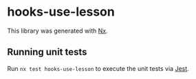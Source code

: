 # hooks-use-lesson

This library was generated with [Nx](https://nx.dev).

## Running unit tests

Run `nx test hooks-use-lesson` to execute the unit tests via [Jest](https://jestjs.io).

